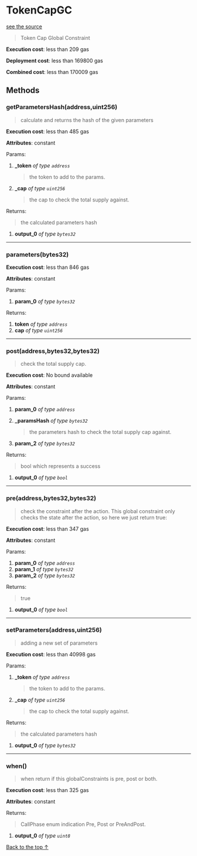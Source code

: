 # TokenCapGC
[see the source](https://github.com/daostack/arc/tree/master/contracts/globalConstraints/TokenCapGC.sol)
> Token Cap Global Constraint


**Execution cost**: less than 209 gas

**Deployment cost**: less than 169800 gas

**Combined cost**: less than 170009 gas




## Methods
### getParametersHash(address,uint256)
>
> calculate and returns the hash of the given parameters


**Execution cost**: less than 485 gas

**Attributes**: constant


Params:

1. **_token** *of type `address`*

    > the token to add to the params.

2. **_cap** *of type `uint256`*

    > the cap to check the total supply against.


Returns:

> the calculated parameters hash

1. **output_0** *of type `bytes32`*

--- 
### parameters(bytes32)


**Execution cost**: less than 846 gas

**Attributes**: constant


Params:

1. **param_0** *of type `bytes32`*

Returns:


1. **token** *of type `address`*
2. **cap** *of type `uint256`*

--- 
### post(address,bytes32,bytes32)
>
> check the total supply cap.


**Execution cost**: No bound available

**Attributes**: constant


Params:

1. **param_0** *of type `address`*
2. **_paramsHash** *of type `bytes32`*

    > the parameters hash to check the total supply cap against.

3. **param_2** *of type `bytes32`*

Returns:

> bool which represents a success

1. **output_0** *of type `bool`*

--- 
### pre(address,bytes32,bytes32)
>
> check the constraint after the action. This global constraint only checks the state after the action, so here we just return true:


**Execution cost**: less than 347 gas

**Attributes**: constant


Params:

1. **param_0** *of type `address`*
2. **param_1** *of type `bytes32`*
3. **param_2** *of type `bytes32`*

Returns:

> true

1. **output_0** *of type `bool`*

--- 
### setParameters(address,uint256)
>
> adding a new set of parameters


**Execution cost**: less than 40998 gas


Params:

1. **_token** *of type `address`*

    > the token to add to the params.

2. **_cap** *of type `uint256`*

    > the cap to check the total supply against.


Returns:

> the calculated parameters hash

1. **output_0** *of type `bytes32`*

--- 
### when()
>
> when return if this globalConstraints is pre, post or both.


**Execution cost**: less than 325 gas

**Attributes**: constant



Returns:

> CallPhase enum indication  Pre, Post or PreAndPost.

1. **output_0** *of type `uint8`*

[Back to the top ↑](#tokencapgc)
